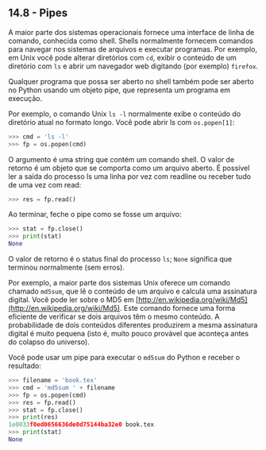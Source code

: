## 14.8 - Pipes

A maior parte dos sistemas operacionais fornece uma interface de linha de comando, conhecida como shell. Shells normalmente fornecem comandos para navegar nos sistemas de arquivos e executar programas. Por exemplo, em Unix você pode alterar diretórios com `cd`, exibir o conteúdo de um diretório com `ls` e abrir um navegador web digitando (por exemplo) `firefox`.

Qualquer programa que possa ser aberto no shell também pode ser aberto no Python usando um objeto pipe, que representa um programa em execução.

Por exemplo, o comando Unix `ls -l` normalmente exibe o conteúdo do diretório atual no formato longo. Você pode abrir ls com `os.popen[1]`:

```python
>>> cmd = 'ls -l'
>>> fp = os.popen(cmd)
```

O argumento é uma string que contém um comando shell. O valor de retorno é um objeto que se comporta como um arquivo aberto. É possível ler a saída do processo ls uma linha por vez com readline ou receber tudo de uma vez com read:

```python
>>> res = fp.read()
```

Ao terminar, feche o pipe como se fosse um arquivo:


```python
>>> stat = fp.close()
>>> print(stat)
None
```

O valor de retorno é o status final do processo `ls`; `None` significa que terminou normalmente (sem erros).

Por exemplo, a maior parte dos sistemas Unix oferece um comando chamado `md5sum`, que lê o conteúdo de um arquivo e calcula uma assinatura digital. Você pode ler sobre o MD5 em [http://en.wikipedia.org/wiki/Md5](http://en.wikipedia.org/wiki/Md5). Este comando fornece uma forma eficiente de verificar se dois arquivos têm o mesmo conteúdo. A probabilidade de dois conteúdos diferentes produzirem a mesma assinatura digital é muito pequena (isto é, muito pouco provável que aconteça antes do colapso do universo).

Você pode usar um pipe para executar o `md5sum` do Python e receber o resultado:

```python
>>> filename = 'book.tex'
>>> cmd = 'md5sum ' + filename
>>> fp = os.popen(cmd)
>>> res = fp.read()
>>> stat = fp.close()
>>> print(res)
1e0033f0ed0656636de0d75144ba32e0 book.tex
>>> print(stat)
None
```
